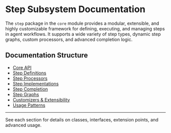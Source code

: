 # Step Subsystem Documentation

The `step` package in the `core` module provides a modular, extensible, and highly customizable framework for defining, executing, and managing steps in agent workflows. It supports a wide variety of step types, dynamic step graphs, custom processors, and advanced completion logic.

## Documentation Structure

- [Core API](./core_api.md)
- [Step Definitions](./definition.md)
- [Step Processors](./processor.md)
- [Step Implementations](./impl.md)
- [Step Completion](./completion.md)
- [Step Graphs](./graph.md)
- [Customizers & Extensibility](./customizer.md)
- [Usage Patterns](./usage.md)

---

See each section for details on classes, interfaces, extension points, and advanced usage. 